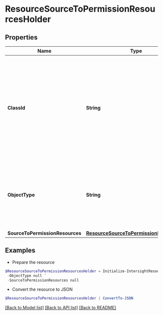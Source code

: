 # ResourceSourceToPermissionResourcesHolder
## Properties

Name | Type | Description | Notes
------------ | ------------- | ------------- | -------------
**ClassId** | **String** | The fully-qualified name of the instantiated, concrete type. This property is used as a discriminator to identify the type of the payload when marshaling and unmarshaling data. | [default to "resource.SourceToPermissionResourcesHolder"]
**ObjectType** | **String** | The fully-qualified name of the instantiated, concrete type. The value should be the same as the &#39;ClassId&#39; property. | [default to "resource.SourceToPermissionResourcesHolder"]
**SourceToPermissionResources** | [**ResourceSourceToPermissionResources[]**](ResourceSourceToPermissionResources.md) |  | [optional] 

## Examples

- Prepare the resource
```powershell
$ResourceSourceToPermissionResourcesHolder = Initialize-IntersightResourceSourceToPermissionResourcesHolder  -ClassId null `
 -ObjectType null `
 -SourceToPermissionResources null
```

- Convert the resource to JSON
```powershell
$ResourceSourceToPermissionResourcesHolder | ConvertTo-JSON
```

[[Back to Model list]](../README.md#documentation-for-models) [[Back to API list]](../README.md#documentation-for-api-endpoints) [[Back to README]](../README.md)

